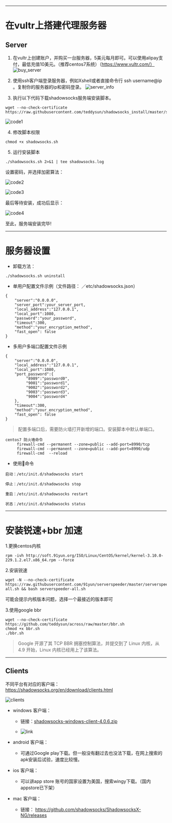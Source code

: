 
---

# 在vultr上搭建代理服务器

## Server

1. 在vultr上创建账户，并购买一台服务器，5美元每月即可。可以使用alipay支付，最低充值10美元。（推荐centos7系统）（https://www.vultr.com/）
![buy_server](images/vultr/buy_server.png)

2. 使用ssh客户端登录服务器，例如Xshell或者直接命令行  ssh username@ip 。复制你的服务器的ip和密码登录。
![server_info](images/vultr/server_info.png)

3. 执行以下代码下载shadowsocks服务端安装脚本。

```shell
wget --no-check-certificate  https://raw.githubusercontent.com/teddysun/shadowsocks_install/master/shadowsocks.sh

```
![code1](images/vultr/code1.png)

4. 修改脚本权限

``` shell
chmod +x shadowsocks.sh
```

5. 运行安装脚本

``` shell
./shadowsocks.sh 2>&1 | tee shadowsocks.log
```

设置密码，并选择加密算法：

![code2](images/vultr/code2.png)

![code3](images/vultr/code3.png)

最后等待安装，成功后显示：

![code4](images/vultr/code4.png)

至此，服务端安装完毕!

---
# 服务器设置

- 卸载方法：
``` shell
./shadowsocks.sh uninstall

```

- 单用户配置文件示例（文件路径： ／etc/shadowsocks.json）

```
{
    "server":"0.0.0.0",
    "server_port":your_server_port,
    "local_address":"127.0.0.1",
    "local_port":1080,
    "password":"your_password",
    "timeout":300,
    "method":"your_encryption_method",
    "fast_open": false
}
```

- 多用户多端口配置文件示例

```
{
    "server":"0.0.0.0",
    "local_address":"127.0.0.1",
    "local_port":1080,
    "port_password":{
         "8989":"password0",
         "9001":"password1",
         "9002":"password2",
         "9003":"password3",
         "9004":"password4"
    },
    "timeout":300,
    "method":"your_encryption_method",
    "fast_open": false
}
```
> 配置多端口后，需要防火墙打开新增的端口。安装脚本中默认单端口。

    centos7 防火墙命令
         firewall-cmd --permanent --zone=public --add-port=8990/tcp
         firewall-cmd --permanent --zone=public --add-port=8990/udp
         firewall-cmd  --reload

- 使用命令

```
启动：/etc/init.d/shadowsocks start

停止：/etc/init.d/shadowsocks stop

重启：/etc/init.d/shadowsocks restart

状态：/etc/init.d/shadowsocks status

```

---
# 安装锐速+bbr 加速

1.更换centos内核

```
rpm -ivh http://soft.91yun.org/ISO/Linux/CentOS/kernel/kernel-3.10.0-229.1.2.el7.x86_64.rpm --force

```

2.安装锐速

```
wget -N --no-check-certificate https://raw.githubusercontent.com/91yun/serverspeeder/master/serverspeeder-all.sh && bash serverspeeder-all.sh
```
可能会提示内核版本问题，选择一个最接近的版本即可


3.使用google bbr

```
wget --no-check-certificate https://github.com/teddysun/across/raw/master/bbr.sh
chmod +x bbr.sh
./bbr.sh
```
> Google 开源了其 TCP BBR 拥塞控制算法，并提交到了 Linux 内核，从 4.9 开始，Linux 内核已经用上了该算法。
---

## Clients

不同平台有对应的客户端：https://shadowsocks.org/en/download/clients.html

![clients](images/vultr/clients.png)

- windows 客户端：

    - 链接：[shadowsocks-windows-client-4.0.6.zip](images/vultr/Shadowsocks-4.0.6.zip)

    - ![link](images/vultr/link.png)

- android 客户端：

    - 可通过Google play下载。但一般没有翻过去也没法下载，在网上搜索的apk安装后试验，速度比较慢。

- ios 客户端：

    - 可以讲app store 账号的国家设置为美国，搜索wingy下载。（国内appstore已下架）

- mac 客户端：

    - 链接： https://github.com/shadowsocks/ShadowsocksX-NG/releases
